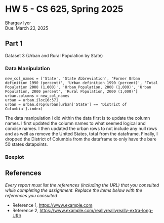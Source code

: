 # HW 5 - CS 625, Spring 2025

Bhargav Iyer \
Due: March 23, 2025

## Part 1

Dataset 3 (Urban and Rural Population by State)

### Data Manipulation

```
new_col_names = ['State', 'State Abbreviation', 'Former Urban definition 1990 (percent)', 'Urban definition 1990 (percent)', 'Total Population 2000 (1,000)', 'Urban Population, 2000 (1,000)', 'Urban Population, 2000 percent', 'Rural Population, 2000 (1,000)']
urban.columns = new_col_names
urban = urban.iloc[6:57]
urban = urban.drop(urban[urban['State'] == 'District of Columbia'].index)
```

The data manipulation I did within the data first is to update the column names.  I first updated the column names to what seemed logical and concise names.  I then updated the urban rows to not include any null rows and as well as remove the United States, total from the dataframe.  Finally, I dropped the District of Columbia from the dataframe to only have the bare 50 states datapoints.

### Boxplot

## References

*Every report must list the references (including the URL) that you consulted while completing the assignment. Replace the items below with the references you consulted*

* Reference 1, <https://www.example.com>
* Reference 2, <https://www.example.com/reallyreallyreally-extra-long-URI/>

